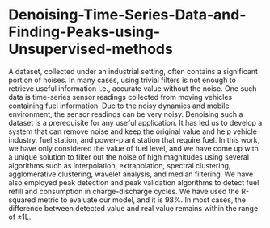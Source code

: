 # Denoising-Time-Series-Data-and-Finding-Peaks-using-Unsupervised-methods
A dataset, collected under an industrial setting, often contains a significant portion of noises. In many cases, using trivial filters is not enough to retrieve useful information i.e., accurate value without the noise. One such data is time-series sensor readings collected from moving vehicles containing fuel information. Due to the noisy dynamics and mobile environment, the sensor readings can be very noisy. Denoising such a dataset is a prerequisite for any useful application. It has led us to develop a system that can remove noise and keep the original value and help vehicle industry, fuel station, and power-plant station that require fuel. In this work, we have only considered the value of fuel level, and we have come up with a unique solution to filter out the noise of high magnitudes using several algorithms such as interpolation, extrapolation, spectral clustering, agglomerative clustering, wavelet analysis, and median filtering. We have also employed peak detection and peak validation algorithms to detect fuel refill and consumption in charge-discharge cycles. We have used the R-squared metric to evaluate our model, and it is 98%. In most cases, the difference between detected value and real value remains within the range of ±1L.
